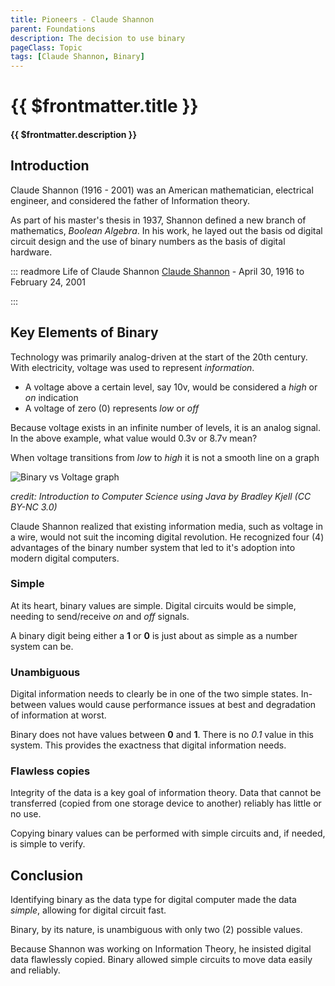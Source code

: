 ```yaml
---
title: Pioneers - Claude Shannon
parent: Foundations
description: The decision to use binary
pageClass: Topic
tags: [Claude Shannon, Binary]
---
```


# {{ $frontmatter.title }}

#### {{ $frontmatter.description }}

<KeyConcepts :ConceptArray= "[
  {
  Concept:'Choosing the right data type for digital computers',
  Details:'Claude Shannon recognized the important traits required for digital data processing'
},
{
  Concept:'Binary becomes the core data type',
  Details:'Based on the needs to digital computers to handles are share data, binary was the best option'
},
]" />

## Introduction

Claude Shannon (1916 - 2001) was an American mathematician, electrical engineer, and considered the father of Information theory.

As part of his master's thesis in 1937, Shannon defined a new branch of mathematics, *Boolean Algebra*. In his work, he layed out the basis od digital circuit design and the use of binary numbers as the basis of digital hardware.

::: readmore Life of Claude Shannon
[Claude Shannon](https://en.wikipedia.org/wiki/Claude_Shannon) - April 30, 1916 to February 24, 2001

:::

## Key Elements of Binary

Technology was primarily analog-driven at the start of the 20th century. With electricity, voltage was used to represent *information*. 
- A voltage above a certain level, say 10v, would be considered a *high* or *on* indication
- A voltage of zero (0) represents *low* or *off*

Because voltage exists in an infinite number of levels, it is an analog signal. In the above example, what value would 0.3v or 8.7v mean?

When voltage transitions from *low* to *high* it is not a smooth line on a graph

![Binary vs Voltage graph](http://computerscience.chemeketa.edu/cs160Reader/_images/binary_w_noise.gif)

*credit: Introduction to Computer Science using Java by Bradley Kjell (CC BY-NC 3.0)*

Claude Shannon realized that existing information media, such as voltage in a wire, would not suit the incoming digital revolution. He recognized four (4) advantages of the binary number system that led to it's adoption into modern digital computers.

### Simple

At its heart, binary values are simple. Digital circuits would be simple, needing to send/receive *on* and *off* signals.

A binary digit being either a **1** or **0** is just about as simple as a number system can be. 

### Unambiguous

Digital information needs to clearly be in one of the two simple states. In-between values would cause performance issues at best and degradation of information at worst.

Binary does not have values between **0** and **1**. There is no *0.1* value in this system. This provides the exactness that digital information needs.

### Flawless copies

Integrity of the data is a key goal of information theory. Data that cannot be transferred (copied from one storage device to another) reliably has little or no use.

Copying binary values can be performed with simple circuits and, if needed, is simple to verify.

## Conclusion

Identifying binary as the data type for digital computer made the data *simple*, allowing for digital circuit fast.

Binary, by its nature, is unambiguous with only two (2) possible values. 

Because Shannon was working on Information Theory, he insisted digital data flawlessly copied. Binary allowed simple circuits to move data easily and reliably.
